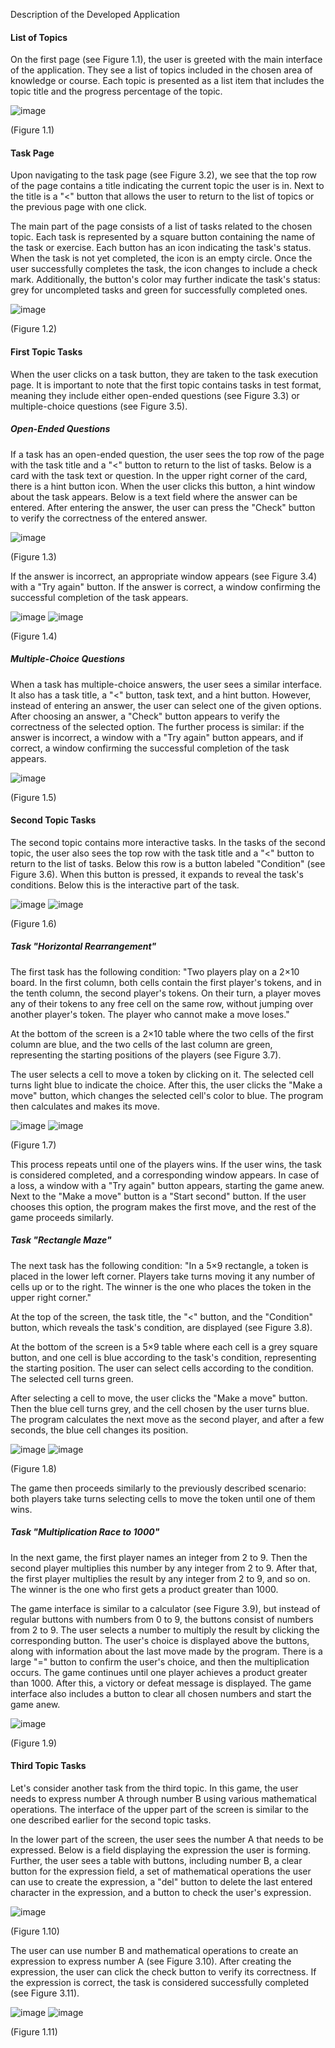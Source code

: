 Description of the Developed Application

#### List of Topics

On the first page (see Figure 1.1), the user is greeted with the main interface of the application. They see a list of topics included in the chosen area of knowledge or course. Each topic is presented as a list item that includes the topic title and the progress percentage of the topic.

![image](https://github.com/tetianasobko/MinimudrykApp/assets/137815271/427c2436-9440-468c-98c9-91f51e8cd7d0)

(Figure 1.1)

#### Task Page

Upon navigating to the task page (see Figure 3.2), we see that the top row of the page contains a title indicating the current topic the user is in. Next to the title is a "<" button that allows the user to return to the list of topics or the previous page with one click.

The main part of the page consists of a list of tasks related to the chosen topic. Each task is represented by a square button containing the name of the task or exercise. Each button has an icon indicating the task's status. When the task is not yet completed, the icon is an empty circle. Once the user successfully completes the task, the icon changes to include a check mark. Additionally, the button's color may further indicate the task's status: grey for uncompleted tasks and green for successfully completed ones.

![image](https://github.com/tetianasobko/MinimudrykApp/assets/137815271/6c7a9235-eba1-4b20-a42b-2327c0dc77a0)

(Figure 1.2)

#### First Topic Tasks

When the user clicks on a task button, they are taken to the task execution page. It is important to note that the first topic contains tasks in test format, meaning they include either open-ended questions (see Figure 3.3) or multiple-choice questions (see Figure 3.5).

##### Open-Ended Questions

If a task has an open-ended question, the user sees the top row of the page with the task title and a "<" button to return to the list of tasks. Below is a card with the task text or question. In the upper right corner of the card, there is a hint button icon. When the user clicks this button, a hint window about the task appears. Below is a text field where the answer can be entered. After entering the answer, the user can press the "Check" button to verify the correctness of the entered answer.

![image](https://github.com/tetianasobko/MinimudrykApp/assets/137815271/f7abd77e-8637-4661-a115-bc6693fe7748)

(Figure 1.3)

If the answer is incorrect, an appropriate window appears (see Figure 3.4) with a "Try again" button. If the answer is correct, a window confirming the successful completion of the task appears.

![image](https://github.com/tetianasobko/MinimudrykApp/assets/137815271/0b5a9fa6-7e19-4545-bc23-ee8e895e03dc)
![image](https://github.com/tetianasobko/MinimudrykApp/assets/137815271/194d3e63-0724-446d-a030-d5c956975e10)

(Figure 1.4)

##### Multiple-Choice Questions

When a task has multiple-choice answers, the user sees a similar interface. It also has a task title, a "<" button, task text, and a hint button. However, instead of entering an answer, the user can select one of the given options. After choosing an answer, a "Check" button appears to verify the correctness of the selected option. The further process is similar: if the answer is incorrect, a window with a "Try again" button appears, and if correct, a window confirming the successful completion of the task appears.

![image](https://github.com/tetianasobko/MinimudrykApp/assets/137815271/7425b3e9-92d9-40d9-9baf-b325b8845008)

(Figure 1.5)

#### Second Topic Tasks

The second topic contains more interactive tasks. In the tasks of the second topic, the user also sees the top row with the task title and a "<" button to return to the list of tasks. Below this row is a button labeled "Condition" (see Figure 3.6). When this button is pressed, it expands to reveal the task's conditions. Below this is the interactive part of the task.

![image](https://github.com/tetianasobko/MinimudrykApp/assets/137815271/53d08b6c-3219-4bd0-853a-5c51cee776f8)
![image](https://github.com/tetianasobko/MinimudrykApp/assets/137815271/41e51e11-2e81-4e8e-a9e0-02d62db9dfbe)

(Figure 1.6)

##### Task "Horizontal Rearrangement"

The first task has the following condition: "Two players play on a 2×10 board. In the first column, both cells contain the first player's tokens, and in the tenth column, the second player's tokens. On their turn, a player moves any of their tokens to any free cell on the same row, without jumping over another player's token. The player who cannot make a move loses."

At the bottom of the screen is a 2×10 table where the two cells of the first column are blue, and the two cells of the last column are green, representing the starting positions of the players (see Figure 3.7).

The user selects a cell to move a token by clicking on it. The selected cell turns light blue to indicate the choice. After this, the user clicks the "Make a move" button, which changes the selected cell's color to blue. The program then calculates and makes its move.

![image](https://github.com/tetianasobko/MinimudrykApp/assets/137815271/1d3cd959-a031-427e-bdc0-79c162279cf2)
![image](https://github.com/tetianasobko/MinimudrykApp/assets/137815271/51fefc28-99b6-4dc8-94e7-2b000589399a)

(Figure 1.7)

This process repeats until one of the players wins. If the user wins, the task is considered completed, and a corresponding window appears. In case of a loss, a window with a "Try again" button appears, starting the game anew. Next to the "Make a move" button is a "Start second" button. If the user chooses this option, the program makes the first move, and the rest of the game proceeds similarly.

##### Task "Rectangle Maze"

The next task has the following condition: "In a 5×9 rectangle, a token is placed in the lower left corner. Players take turns moving it any number of cells up or to the right. The winner is the one who places the token in the upper right corner."

At the top of the screen, the task title, the "<" button, and the "Condition" button, which reveals the task's condition, are displayed (see Figure 3.8). 

At the bottom of the screen is a 5×9 table where each cell is a grey square button, and one cell is blue according to the task's condition, representing the starting position. The user can select cells according to the condition. The selected cell turns green.

After selecting a cell to move, the user clicks the "Make a move" button. Then the blue cell turns grey, and the cell chosen by the user turns blue. The program calculates the next move as the second player, and after a few seconds, the blue cell changes its position.

![image](https://github.com/tetianasobko/MinimudrykApp/assets/137815271/3fe5d5da-7839-4272-9bb8-17e5cd80b7a7)
![image](https://github.com/tetianasobko/MinimudrykApp/assets/137815271/79060a87-93e5-40db-9207-5e509048ac81)

(Figure 1.8)

The game then proceeds similarly to the previously described scenario: both players take turns selecting cells to move the token until one of them wins.

##### Task "Multiplication Race to 1000"

In the next game, the first player names an integer from 2 to 9. Then the second player multiplies this number by any integer from 2 to 9. After that, the first player multiplies the result by any integer from 2 to 9, and so on. The winner is the one who first gets a product greater than 1000.

The game interface is similar to a calculator (see Figure 3.9), but instead of regular buttons with numbers from 0 to 9, the buttons consist of numbers from 2 to 9. The user selects a number to multiply the result by clicking the corresponding button. The user's choice is displayed above the buttons, along with information about the last move made by the program. There is a large "=" button to confirm the user's choice, and then the multiplication occurs. The game continues until one player achieves a product greater than 1000. After this, a victory or defeat message is displayed. The game interface also includes a button to clear all chosen numbers and start the game anew.

![image](https://github.com/tetianasobko/MinimudrykApp/assets/137815271/2ede73b0-91ed-44ae-a755-b3e85e8804f4)

(Figure 1.9)

#### Third Topic Tasks

Let's consider another task from the third topic. In this game, the user needs to express number A through number B using various mathematical operations. The interface of the upper part of the screen is similar to the one described earlier for the second topic tasks.

In the lower part of the screen, the user sees the number A that needs to be expressed. Below is a field displaying the expression the user is forming. Further, the user sees a table with buttons, including number B, a clear button for the expression field, a set of mathematical operations the user can use to create the expression, a "del" button to delete the last entered character in the expression, and a button to check the user's expression.

![image](https://github.com/tetianasobko/MinimudrykApp/assets/137815271/02ca72b1-e385-40ff-8b8c-04a940c91043)

(Figure 1.10)

The user can use number B and mathematical operations to create an expression to express number A (see Figure 3.10). After creating the expression, the user can click the check button to verify its correctness. If the expression is correct, the task is considered successfully completed (see Figure 3.11).

![image](https://github.com/tetianasobko/MinimudrykApp/assets/137815271/514f5119-b1ff-4dd9-9a1d-967fdecae4ba)
![image](https://github.com/tetianasobko/MinimudrykApp/assets/137815271/b89ae358-77a5-47b8-bbcc-36f9127e79e6)

(Figure 1.11)
